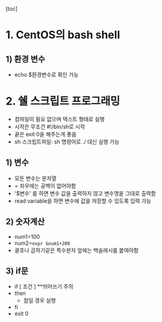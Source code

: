 [toc]

# 1. CentOS의 bash shell

## 1) 환경 변수

* echo $환경변수로 확인 가능

# 2. 쉘 스크립트 프로그래밍

* 컴파일이 필요 없으며 텍스트 형태로 실행
* 시작은 무조건 #!/bin/sh로 시작
* 끝은 exit 0을 해주는게 좋음
* sh 스크립트파일: sh 명령어로 ./ 대신 실행 가능

## 1) 변수

* 모든 변수는 문자열
* = 좌우에는 공백이 없어야함
* '$변수' 를 하면 변수 값을 출력하지 않고 변수명을 그대로 출력함
* read variable을 하면 변수에 값을 저장할 수 있도록 입력 가능

## 2) 숫자계산

* num1=100
* num2=`expr &num1+200`
* 괄호나 곱하기같은 특수분자 앞에는 백슬래시를 붙여야함

## 3) if문

* if [ 조건 ]  **띄어쓰기 주의
* then
  * 참일 경우 실행
* fi
* exit 0

